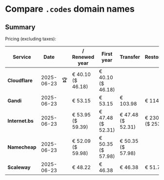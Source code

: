 # Compare `.codes` domain names

## Summary

Pricing (excluding taxes):

| Service | Date |  | / Renewed year | First year | Transfer | Restoration |
|--|--|--|--|--|--|--|
| **Cloudflare** | 2025-06-23 | 🏆 | € 40.10<br>($ 46.18) | € 40.10<br>($ 46.18) |  |  |
| **Gandi** | 2025-06-23 |  | € 53.15 | € 53.15 | € 103.98 | € 114.51 |
| **Internet.bs** | 2025-06-23 |  | € 53.95<br>($ 59.39) | € 47.48<br>($ 52.31) | € 47.48<br>($ 52.31) | € 230.25<br>($ 253.59) |
| **Namecheap** | 2025-06-23 |  | € 52.09<br>($ 59.98) | € 50.35<br>($ 57.98) | € 50.35<br>($ 57.98) |  |
| **Scaleway** | 2025-06-23 |  | € 48.22 | € 46.38 | € 46.38 | € 51.74 |
